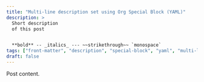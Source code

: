 ```yaml
---
title: "Multi-line description set using Org Special Block (YAML)"
description: >
  Short description
  of this post


  **bold** -- _italics_ --- ~~strikethrough~~ `monospace`
tags: ["front-matter", "description", "special-block", "yaml", "multi-line"]
draft: false
---
```


Post content.
